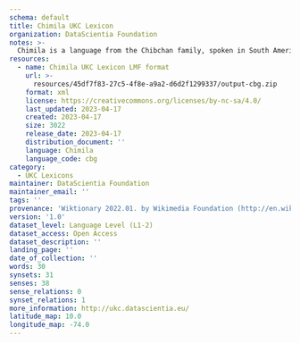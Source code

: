 ```yaml
---
schema: default
title: Chimila UKC Lexicon
organization: DataScientia Foundation
notes: >-
  Chimila is a language from the Chibchan family, spoken in South America. The UKC Lexicon of Chimila is represented as a lexico-semantic network. It consists of words, word senses, synsets, as well as sense-level and synset-level relationships.
resources:
  - name: Chimila UKC Lexicon LMF format
    url: >-
      resources/45df7f83-27c5-4f8e-a9a2-d6d2f1299337/output-cbg.zip
    format: xml
    license: https://creativecommons.org/licenses/by-nc-sa/4.0/
    last_updated: 2023-04-17
    created: 2023-04-17
    size: 3022
    release_date: 2023-04-17
    distribution_document: ''
    language: Chimila
    language_code: cbg
category:
  - UKC Lexicons
maintainer: DataScientia Foundation
maintainer_email: ''
tags: ''
provenance: 'Wiktionary 2022.01. by Wikimedia Foundation (http://en.wiktionary.org); CogNet 2.1 by Khuyagbaatar Batsuren, National University of Mongolia (http://cognet.ukc.disi.unitn.it); Native Languages of the Americas 2021.11. by Laura Redish and Orrin Lewis (http://www.native-languages.org); Princeton WordNet 2.1 by Princeton University (https://wordnet.princeton.edu)'
version: '1.0'
dataset_level: Language Level (L1-2)
dataset_access: Open Access
dataset_description: ''
landing_page: ''
date_of_collection: ''
words: 30
synsets: 31
senses: 38
sense_relations: 0
synset_relations: 1
more_information: http://ukc.datascientia.eu/
latitude_map: 10.0
longitude_map: -74.0
---
```

